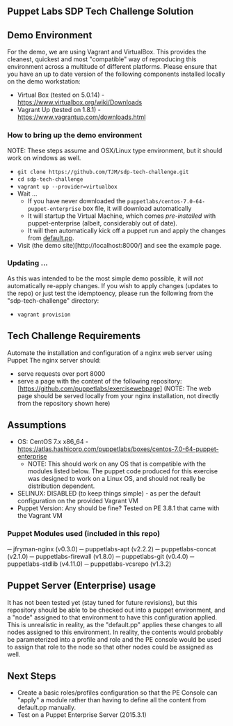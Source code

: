  Puppet Labs SDP Tech Challenge Solution
------------------------------------------------

## Demo Environment
For the demo, we are using Vagrant and VirtualBox. This provides the cleanest, quickest and most "compatible" way of reproducing this environment across a multitude of different platforms. Please ensure that you have an up to date version of the following components installed locally on the demo workstation:

* Virtual Box (tested on 5.0.14) - https://www.virtualbox.org/wiki/Downloads
* Vagrant Up (tested on 1.8.1) - https://www.vagrantup.com/downloads.html

### How to bring up the demo environment
NOTE: These steps assume and OSX/Linux type environment, but it should work on windows as well.

* `git clone https://github.com/TJM/sdp-tech-challenge.git`
* `cd sdp-tech-challenge`
* `vagrant up --provider=virtualbox`
* Wait ...
   * If you have never downloaded the `puppetlabs/centos-7.0-64-puppet-enterprise` box file, it will download automatically
   * It will startup the Virtual Machine, which comes *pre-installed* with puppet-enterprise (albeit, considerably out of date).
   * It will then automatically kick off a puppet run and apply the changes from [default.pp](puppet/manifests/default.pp).
* Visit (the demo site)[http://localhost:8000/] and see the example page.

### Updating ...
As this was intended to be the most simple demo possible, it will *not* automatically re-apply changes. If you wish to apply changes (updates to the repo) or just test the idemptoency, please run the following from the "sdp-tech-challenge" directory:
* `vagrant provision`


## Tech Challenge Requirements
Automate the installation and configuration of a nginx web server using Puppet
The nginx server should:

- serve requests over port 8000
- serve a page with the content of the following repository: [https://github.com/puppetlabs/exercise­webpage] (NOTE: The web page should be served locally from your nginx installation, not directly from the repository shown here)

## Assumptions
* OS: CentOS 7.x x86_64 - https://atlas.hashicorp.com/puppetlabs/boxes/centos-7.0-64-puppet-enterprise
   * NOTE: This should work on any OS that is compatible with the modules listed below. The puppet code produced for this exercise was designed to work on a Linux OS, and should not really be distribution dependent.
* SELINUX: DISABLED (to keep things simple) - as per the default configuration on the provided Vagrant VM
* Puppet Version: Any should be fine? Tested on PE 3.8.1 that came with the Vagrant VM

### Puppet Modules used (included in this repo)
─ jfryman-nginx (v0.3.0)
─ puppetlabs-apt (v2.2.2)
─ puppetlabs-concat (v2.1.0)
─ puppetlabs-firewall (v1.8.0)
─ puppetlabs-git (v0.4.0)
─ puppetlabs-stdlib (v4.11.0)
─ puppetlabs-vcsrepo (v1.3.2)

## Puppet Server (Enterprise) usage
It has not been tested yet (stay tuned for future revisions), but this repository should be able to be checked out into a puppet environment, and a "node" assigned to that environment to have this configuration applied. This is unrealistic in reality, as the "default.pp" applies these changes to all nodes assigned to this environment. In reality, the contents would probably be parameterized into a profile and role and the PE console would be used to assign that role to the node so that other nodes could be assigned as well.

## Next Steps
* Create a basic roles/profiles configuration so that the PE Console can "apply" a module rather than having to define all the content from default.pp manually.
* Test on a Puppet Enterprise Server (2015.3.1)
